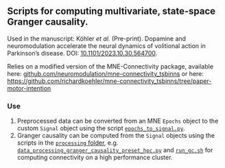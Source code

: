 ## Scripts for computing multivariate, state-space Granger causality.

Used in the manuscript: Köhler _et al._ (Pre-print). Dopamine and
neuromodulation accelerate the neural dynamics of volitional action in
Parkinson’s disease. DOI:
[10.1101/2023.10.30.564700](https://doi.org/10.1101/2023.10.30.564700).

Relies on a modified version of the MNE-Connectivity package, available here:
[github.com/neuromodulation/mne-connectivity_tsbinns](https://github.com/neuromodulation/mne-connectivity_tsbinns)
or here:
https://github.com/richardkoehler/mne-connectivity_tsbinns/tree/paper-motor-intention

### Use

1. Preprocessed data can be converted from an MNE `Epochs` object to the custom
   `Signal` object using the script
   [`epochs_to_signal.py`](https://github.com/tsbinns/coherence/blob/motor_intention-granger_causality/processing/epochs_to_signal.py).
2. Granger causality can be computed from the `Signal` objects using the scripts
   in the
   [`processing` folder](https://github.com/tsbinns/coherence/tree/motor_intention-granger_causality/processing),
   e.g.
   [`data_processing_granger_causality_preset_hpc.py`](https://github.com/tsbinns/coherence/blob/motor_intention-granger_causality/processing/data_processing_granger_causality_preset_hpc.py)
   and
   [`run_gc.sh`](https://github.com/tsbinns/coherence/blob/motor_intention-granger_causality/processing/run_gc.sh)
   for computing connectivity on a high performance cluster.
